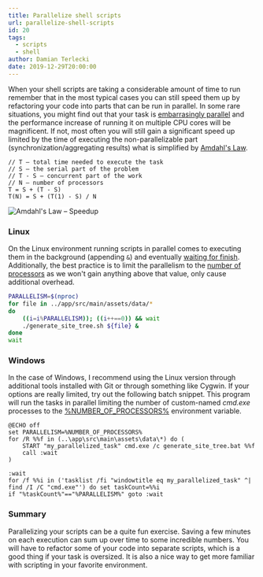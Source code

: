 ```yaml
---
title: Parallelize shell scripts
url: parallelize-shell-scripts
id: 20
tags:
  - scripts
  - shell
author: Damian Terlecki
date: 2019-12-29T20:00:00
---
```


When your shell scripts are taking a considerable amount of time to run remember that in the most typical cases you can still speed them up by refactoring your code into parts that can be run in parallel. In some rare situations, you might find out that your task is [embarrasingly parallel](https://en.wikipedia.org/wiki/Embarrassingly_parallel) and the performance increase of running it on multiple CPU cores will be magnificent. If not, most often you will still gain a significant speed up limited by the time of executing the non-parallelizable part (synchronization/aggregating results) what is simplified by [Amdahl's Law](https://en.wikipedia.org/wiki/Amdahl%27s_law).

```
// T – total time needed to execute the task
// S – the serial part of the problem
// T - S – concurrent part of the work
// N – number of processors
T = S + (T - S)
T(N) = S + (T(1) - S) / N
```

<img style="background: white" src="/img/hq/amadahls-law.svg" alt="Amdahl's Law – Speedup" title="Amdahl's Law – Speedup">


### Linux

On the Linux environment running scripts in parallel comes to executing them in the background (appending `&`) and eventually [waiting for finish](http://man7.org/linux/man-pages/man2/waitid.2.html). Additionally, the best practice is to limit the parallelism to the [number of processors](http://man7.org/linux/man-pages/man1/nproc.1.html) as we won't gain anything above that value, only cause additional overhead. 

```bash
PARALLELISM=$(nproc)
for file in ../app/src/main/assets/data/*
do
    ((i=i%PARALLELISM)); ((i++==0)) && wait
    ./generate_site_tree.sh ${file} &
done
wait
```

### Windows

In the case of Windows, I recommend using the Linux version through additional tools installed with Git or through something like Cygwin. If your options are really limited, try out the following batch snippet. This program will run the tasks in parallel limiting the number of custom-named *cmd.exe* processes to the [%NUMBER_OF_PROCESSORS%](http://environmentvariables.org/Number_Of_Processors) environment variable.

```console
@ECHO off
set PARALLELISM=%NUMBER_OF_PROCESSORS%
for /R %%f in (..\app\src\main\assets\data\*) do (
    START "my_parallelized_task" cmd.exe /c generate_site_tree.bat %%f
    call :wait
)

:wait
for /f %%i in ('tasklist /fi "windowtitle eq my_parallelized_task" ^| find /I /C "cmd.exe"') do set taskCount=%%i
if "%taskCount%"=="%PARALLELISM%" goto :wait
```
### Summary

Parallelizing your scripts can be a quite fun exercise. Saving a few minutes on each execution can sum up over time to some incredible numbers. You will have to refactor some of your code into separate scripts, which is a good thing if your task is oversized. It is also a nice way to get more familiar with scripting in your favorite environment.
